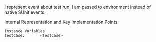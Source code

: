 I represent event about test run. I am passed to environment instead of native SUnit events.
 
Internal Representation and Key Implementation Points.

    Instance Variables
	testCase:		<TestCase>